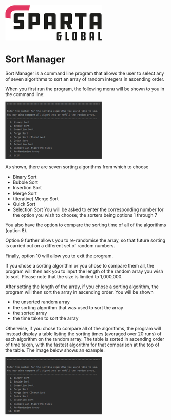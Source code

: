 <img src="https://github.com/TOluwoleSparta/SortManager/blob/master/Assets/SpartaGlobal.png" width="300">

# Sort Manager
Sort Manager is a command line program that allows the user to select any of seven algorithms to sort an array of random integers in ascending order.

When you first run the program, the following menu will be shown to you in the command line:

<img src="https://github.com/TOluwoleSparta/SortManager/blob/master/Assets/SorterMenu.png" width="300">

As shown, there are seven sorting algorithms from which to choose
- Binary Sort
- Bubble Sort
- Insertion Sort
- Merge Sort
- (Iterative) Merge Sort
- Quick Sort
- Selection Sort
You will be asked to enter the corresponding number for the option you wish to choose; the sorters being options 1 through 7

You also have the option to compare the sorting time of all of the algorithms (option 8).

Option 9 further allows you to re-randomise the array, so that future sorting is carried out on a different set of random numbers.

Finally, option 10 will allow you to exit the program.


If you chose a sorting algorithm or you chose to compare them all, the program will then ask you to input the length of the random array you wish to sort. Please note that the size is limited to 1,000,000.


After setting the length of the array, if you chose a sorting algorithm, the program will then sort the array in ascending order. You will be shown
- the unsorted random array
- the sorting algorithm that was used to sort the array
- the sorted array
- the time taken to sort the array

Otherwise, if you chose to compare all of the algorithms, the program will instead display a table listing the sorting times (averaged over 20 runs) of each algorithm on the random array. The table is sorted in ascending order of time taken, with the fastest algorithm for that comparison at the top of the table. The image below shows an example.

<img src="https://github.com/TOluwoleSparta/SortManager/blob/master/Assets/SorterMenu.png" width="300">
